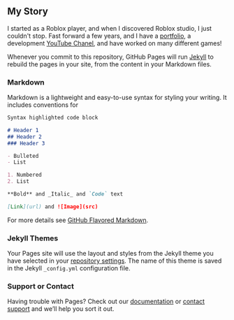 ## My Story

I started as a Roblox player, and when I discovered Roblox studio, I just couldn't stop. Fast forward a few years, and I have a [portfolio](https://devforum.roblox.com/t/officiall-studios-portfolio-ui-designer-scripter-gfx-3-d-modeling-vfx-video-editing/667889), a development [YouTube Chanel](https://www.youtube.com/channel/UC2FvnmklfGvsbqlgBl7aYQg), and have worked on many different games!

Whenever you commit to this repository, GitHub Pages will run [Jekyll](https://jekyllrb.com/) to rebuild the pages in your site, from the content in your Markdown files.

### Markdown

Markdown is a lightweight and easy-to-use syntax for styling your writing. It includes conventions for

```markdown
Syntax highlighted code block

# Header 1
## Header 2
### Header 3

- Bulleted
- List

1. Numbered
2. List

**Bold** and _Italic_ and `Code` text

[Link](url) and ![Image](src)
```

For more details see [GitHub Flavored Markdown](https://guides.github.com/features/mastering-markdown/).

### Jekyll Themes

Your Pages site will use the layout and styles from the Jekyll theme you have selected in your [repository settings](https://github.com/HendricoMaximus/hendricomaximus.github.io/settings). The name of this theme is saved in the Jekyll `_config.yml` configuration file.

### Support or Contact

Having trouble with Pages? Check out our [documentation](https://docs.github.com/categories/github-pages-basics/) or [contact support](https://github.com/contact) and we’ll help you sort it out.
